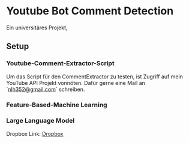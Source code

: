 # Youtube Bot Comment Detection

Ein universitäres Projekt, 

## Setup

### Youtube-Comment-Extractor-Script
Um das Script für den CommentExtractor zu testen, ist Zugriff auf mein YouTube API Projekt vonnöten. Dafür gerne eine Mail an ´nlh352@gmail.com´ schreiben.

### Feature-Based-Machine Learning

### Large Language Model

Dropbox Link: [Dropbox](https://www.dropbox.com/scl/fi/gjad2gmlcyhbsj9f0jhnw/EleutherAI_gpt-neo-125M.zip?rlkey=9oi1bsf2neqik18b5cb8uzazx&st=0gyf77jq&dl=0)
